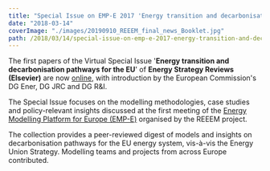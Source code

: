 ```yaml
---
title: "Special Issue on EMP-E 2017 'Energy transition and decarbonisation pathways for the EU' now online"
date: "2018-03-14"
coverImage: "./images/20190910_REEEM_final_news_Booklet.jpg"
path: /2018/03/14/special-issue-on-emp-e-2017-energy-transition-and-decarbonisation-pathways-for-the-eu-now-online/
---
```


The first papers of the Virtual Special Issue '**Energy transition and decarbonisation pathways for the EU**' of **Energy Strategy Reviews (Elsevier)** are now [online](https://www.sciencedirect.com/journal/energy-strategy-reviews/special-issue/10WDV2647Z6), with introduction by the European Commission's DG Ener, DG JRC and DG R&I.

The Special Issue focuses on the modelling methodologies, case studies and policy-relevant insights discussed at the first meeting of the [Energy Modelling Platform for Europe (EMP-E)](http://www.energymodellingplatform.eu/) organised by the REEEM project.

The collection provides a peer-reviewed digest of models and insights on decarbonisation pathways for the EU energy system, vis-à-vis the Energy Union Strategy. Modelling teams and projects from across Europe contributed.
